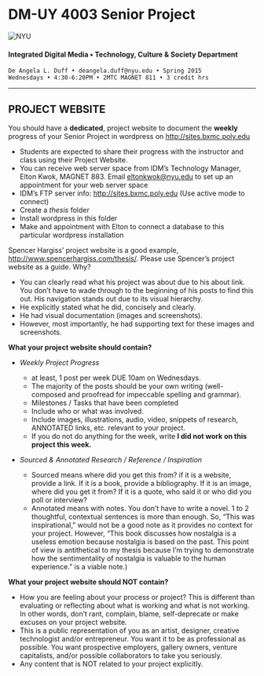 # DM-UY 4003 Senior Project

![NYU](http://ws2.polishedsolid.com/de/nyu_soe_logo.png)
#### Integrated Digital Media • Technology, Culture & Society Department 

    De Angela L. Duff • deangela.duff@nyu.edu • Spring 2015 
    Wednesdays • 4:30-6:20PM • 2MTC MAGNET 811 • 3 credit hrs

---

## PROJECT WEBSITE

You should have a **dedicated**, project website to document the **weekly** progress of your Senior Project in wordpress on http://sites.bxmc.poly.edu
* Students are expected to share their progress with the instructor and class using
their Project Website.
* You can receive web server space from IDM’s Technology Manager, Elton Kwok, MAGNET 883. Email eltonkwok@nyu.edu to set up an appointment for your web server space
* IDM’s FTP server info: http://sites.bxmc.poly.edu (Use active mode to connect)
* Create a *thesis* folder
* Install wordpress in this folder
* Make and appointment with Elton to connect a database to this particular wordpress installation

Spencer Hargiss’ project website is a good example, http://www.spencerhargiss.com/thesis/. Please use Spencer’s project website as a guide. Why?  
* You can clearly read what his project was about due to his about link. You don’t have to wade through to the beginning of his posts to find this out. His navigation stands out due to its visual hierarchy.
* He explicitly stated what he did, concisely and clearly.
* He had visual documentation (images and screenshots). 
* However, most importantly, he had supporting text for these images and screenshots.

**What your project website should contain?**
* *Weekly Project Progress*
  * at least, 1 post per week DUE 10am on Wednesdays. 
  * The majority of the posts should be your own writing (well-composed and proofread for impeccable spelling and grammar).
  * Milestones / Tasks that have been completed
  * Include who or what was involved.
  * Include images, illustrations, audio, video, snippets of research, ANNOTATED links, etc. relevant to your project. 
  * If you do not do anything for the week, write **I did not work on this project this week.**

* *Sourced & Annotated Research / Reference / Inspiration* 
  * Sourced means where did you get this from? if it is a website, provide a link. If it is a book, provide a bibliography. If it is an image, where did you get it from? If it is a quote, who said it or who did you poll or interview?
  * Annotated means with notes. You don’t have to write a novel. 1 to 2 thoughtful, contextual sentences is more than enough. So, “This was inspirational,” would not be a good note as it provides no context for your project. However, “This book discusses how nostalgia is a useless emotion because nostalgia is based on the past. This point of view is antithetical to my thesis because I’m trying to demonstrate how the sentimentality of nostalgia is valuable to the human experience.” is a viable note.)


**What your project website should NOT contain?**
* How you are feeling about your process or project? This is different than evaluating or reflecting about what is working and what is not working. In other words, don’t rant, complain, blame, self-deprecate or make excuses on your project website. 
* This is a public representation of you as an artist, designer, creative technologist and/or entrepreneur. You want it to be as professional as possible. You want prospective employers, gallery owners, venture capitalists, and/or possible collaborators to take you seriously.
* Any content that is NOT related to your project explicitly.




